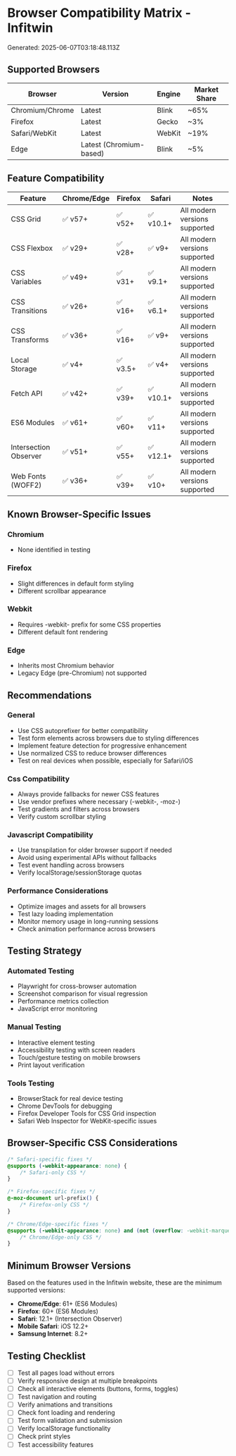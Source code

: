 # Browser Compatibility Matrix - Infitwin

Generated: 2025-06-07T03:18:48.113Z

## Supported Browsers

| Browser | Version | Engine | Market Share |
|---------|---------|--------|--------------|
| Chromium/Chrome | Latest | Blink | ~65% |
| Firefox | Latest | Gecko | ~3% |
| Safari/WebKit | Latest | WebKit | ~19% |
| Edge | Latest (Chromium-based) | Blink | ~5% |

## Feature Compatibility

| Feature | Chrome/Edge | Firefox | Safari | Notes |
|---------|-------------|---------|--------|-------|
| CSS Grid | ✅ v57+ | ✅ v52+ | ✅ v10.1+ | All modern versions supported |
| CSS Flexbox | ✅ v29+ | ✅ v28+ | ✅ v9+ | All modern versions supported |
| CSS Variables | ✅ v49+ | ✅ v31+ | ✅ v9.1+ | All modern versions supported |
| CSS Transitions | ✅ v26+ | ✅ v16+ | ✅ v6.1+ | All modern versions supported |
| CSS Transforms | ✅ v36+ | ✅ v16+ | ✅ v9+ | All modern versions supported |
| Local Storage | ✅ v4+ | ✅ v3.5+ | ✅ v4+ | All modern versions supported |
| Fetch API | ✅ v42+ | ✅ v39+ | ✅ v10.1+ | All modern versions supported |
| ES6 Modules | ✅ v61+ | ✅ v60+ | ✅ v11+ | All modern versions supported |
| Intersection Observer | ✅ v51+ | ✅ v55+ | ✅ v12.1+ | All modern versions supported |
| Web Fonts (WOFF2) | ✅ v36+ | ✅ v39+ | ✅ v10+ | All modern versions supported |

## Known Browser-Specific Issues

### Chromium
- None identified in testing

### Firefox
- Slight differences in default form styling
- Different scrollbar appearance

### Webkit
- Requires -webkit- prefix for some CSS properties
- Different default font rendering

### Edge
- Inherits most Chromium behavior
- Legacy Edge (pre-Chromium) not supported

## Recommendations

### General
- Use CSS autoprefixer for better compatibility
- Test form elements across browsers due to styling differences
- Implement feature detection for progressive enhancement
- Use normalized CSS to reduce browser differences
- Test on real devices when possible, especially for Safari/iOS

### Css Compatibility
- Always provide fallbacks for newer CSS features
- Use vendor prefixes where necessary (-webkit-, -moz-)
- Test gradients and filters across browsers
- Verify custom scrollbar styling

### Javascript Compatibility
- Use transpilation for older browser support if needed
- Avoid using experimental APIs without fallbacks
- Test event handling across browsers
- Verify localStorage/sessionStorage quotas

### Performance Considerations
- Optimize images and assets for all browsers
- Test lazy loading implementation
- Monitor memory usage in long-running sessions
- Check animation performance across browsers

## Testing Strategy

### Automated Testing
- Playwright for cross-browser automation
- Screenshot comparison for visual regression
- Performance metrics collection
- JavaScript error monitoring

### Manual Testing
- Interactive element testing
- Accessibility testing with screen readers
- Touch/gesture testing on mobile browsers
- Print layout verification

### Tools Testing
- BrowserStack for real device testing
- Chrome DevTools for debugging
- Firefox Developer Tools for CSS Grid inspection
- Safari Web Inspector for WebKit-specific issues

## Browser-Specific CSS Considerations

```css
/* Safari-specific fixes */
@supports (-webkit-appearance: none) {
    /* Safari-only CSS */
}

/* Firefox-specific fixes */
@-moz-document url-prefix() {
    /* Firefox-only CSS */
}

/* Chrome/Edge-specific fixes */
@supports (-webkit-appearance: none) and (not (overflow: -webkit-marquee)) and (not (-ms-ime-align: auto)) {
    /* Chrome/Edge-only CSS */
}
```

## Minimum Browser Versions

Based on the features used in the Infitwin website, these are the minimum supported versions:

- **Chrome/Edge**: 61+ (ES6 Modules)
- **Firefox**: 60+ (ES6 Modules)
- **Safari**: 12.1+ (Intersection Observer)
- **Mobile Safari**: iOS 12.2+
- **Samsung Internet**: 8.2+

## Testing Checklist

- [ ] Test all pages load without errors
- [ ] Verify responsive design at multiple breakpoints
- [ ] Check all interactive elements (buttons, forms, toggles)
- [ ] Test navigation and routing
- [ ] Verify animations and transitions
- [ ] Check font loading and rendering
- [ ] Test form validation and submission
- [ ] Verify localStorage functionality
- [ ] Check print styles
- [ ] Test accessibility features
